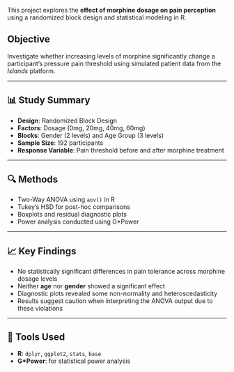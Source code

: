 This project explores the **effect of morphine dosage on pain perception** using a randomized block design and statistical modeling in R.

## Objective

Investigate whether increasing levels of morphine significantly change a participant’s pressure pain threshold using simulated patient data from the *Islands* platform.

---

## 📊 Study Summary

- **Design**: Randomized Block Design
- **Factors**: Dosage (0mg, 20mg, 40mg, 60mg)
- **Blocks**: Gender (2 levels) and Age Group (3 levels)
- **Sample Size**: 192 participants
- **Response Variable**: Pain threshold before and after morphine treatment

---

## 🔍 Methods

- Two-Way ANOVA using `aov()` in R
- Tukey’s HSD for post-hoc comparisons
- Boxplots and residual diagnostic plots
- Power analysis conducted using G*Power

---

## 📈 Key Findings

- No statistically significant differences in pain tolerance across morphine dosage levels
- Neither **age** nor **gender** showed a significant effect
- Diagnostic plots revealed some non-normality and heteroscedasticity
- Results suggest caution when interpreting the ANOVA output due to these violations

---

## 🧪 Tools Used

- **R**: `dplyr`, `ggplot2`, `stats`, `base`
- **G*Power**: for statistical power analysis
